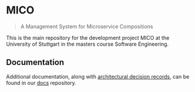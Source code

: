 
# MICO

> A Management System for Microservice Compositions

This is the main repository for the development project MICO at the University of Stuttgart in the masters course Software Engineering.

## Documentation

Additional documentation, along with [architectural decision records](https://github.com/adr/madr), can be found in our [docs](https://github.com/UST-MICO/docs) repository.
